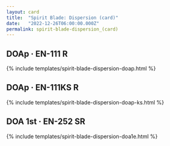 ```yaml
---
layout: card
title:  "Spirit Blade: Dispersion (card)"
date:   "2022-12-26T06:00:00.000Z"
permalink: spirit-blade-dispersion_(card)
---
```


## DOAp &middot; EN-111 R

{% include templates/spirit-blade-dispersion-doap.html %}


## DOAp &middot; EN-111KS R

{% include templates/spirit-blade-dispersion-doap-ks.html %}


## DOA 1st &middot; EN-252 SR

{% include templates/spirit-blade-dispersion-doa1e.html %}
